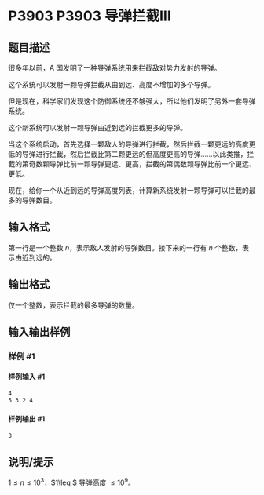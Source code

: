 # P3903 P3903 导弹拦截III

## 题目描述

很多年以前，A 国发明了一种导弹系统用来拦截敌对势力发射的导弹。

这个系统可以发射一颗导弹拦截从由到远、高度不增加的多个导弹。

但是现在，科学家们发现这个防御系统还不够强大，所以他们发明了另外一套导弹系统。

这个新系统可以发射一颗导弹由近到远的拦截更多的导弹。

当这个系统启动，首先选择一颗敌人的导弹进行拦截，然后拦截一颗更远的高度更低的导弹进行拦截，然后拦截比第二颗更远的但高度更高的导弹……以此类推，拦截的第奇数颗导弹比前一颗导弹更远、更高，拦截的第偶数颗导弹比前一个更远、更低。

现在，给你一个从近到远的导弹高度列表，计算新系统发射一颗导弹可以拦截的最多的导弹数目。

## 输入格式

第一行是一个整数 $n$，表示敌人发射的导弹数目。接下来的一行有 $n$ 个整数，表示由近到远的。

## 输出格式

仅一个整数，表示拦截的最多导弹的数量。

## 输入输出样例

### 样例 #1

#### 样例输入 #1

```
4
5 3 2 4
```

#### 样例输出 #1

```
3
```

## 说明/提示

$1\leq n\leq 10^3$，$1\leq $ 导弹高度 $\leq 10^9$。
